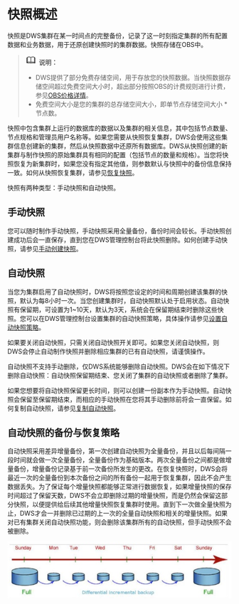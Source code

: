 # 快照概述<a name="dws_01_0151"></a>

快照是DWS集群在某一时间点的完整备份，记录了这一时刻指定集群的所有配置数据和业务数据，用于还原创建快照时的集群数据。快照存储在OBS中。

>![](public_sys-resources/icon-note.gif) **说明：**   
>-   DWS提供了部分免费存储空间，用于存放您的快照数据。当快照数据存储空间超过免费空间大小时，超出部分按照OBS的计费规则进行计费，参见[OBS价格详情](https://www.huaweicloud.com/pricing.html?tab=detail#/obs)。  
>-   免费空间大小是您的集群的总存储空间大小，即单节点存储空间大小 \* 节点数。  

快照中包含集群上运行的数据库的数据以及集群的相关信息，其中包括节点数量、节点规格和管理员用户名称等。如果您需要从快照恢复集群，DWS会使用这些集群信息创建新的集群，然后从快照数据中还原所有数据库。DWS从快照创建的新集群与制作快照的原始集群具有相同的配置（包括节点的数量和规格）。当您将快照恢复为新集群时，如果您没有指定其他值，则参数默认与快照中的备份信息保持一致。如何从快照恢复集群，请参见[恢复快照](恢复快照.md)。

快照有两种类型：手动快照和自动快照。

## 手动快照<a name="section869855155619"></a>

您可以随时制作手动快照，手动快照采用全量备份，备份时间会较长。手动快照创建成功后会一直保存，直到您在DWS管理控制台将此快照删除。如何创建手动快照，请参见[手动创建快照](手动创建快照.md)。

## 自动快照<a name="section65966245713"></a>

当您为集群启用了自动快照时，DWS将按照您设定的时间和周期创建该集群的快照，默认为每8小时一次。当您创建集群时，自动快照默认处于启用状态。自动快照有保留期，可设置为1\~10天，默认为3天，系统会在保留期结束时删除这些快照。您可以在DWS管理控制台设置集群的自动快照策略，具体操作请参见[设置自动快照策略](设置自动快照策略.md)。

如果要关闭自动快照，只需关闭自动快照开关即可。如果您关闭自动快照，则DWS会停止自动制作快照并删除相应集群的已有自动快照，请谨慎操作。

自动快照不支持手动删除，仅DWS系统能够删除自动快照。DWS会在如下情况下删除自动快照：自动快照保留期结束、您关闭了集群的自动快照或者删除了集群。

如果您想要将自动快照保留更长时间，则可以创建一份副本作为手动快照。自动快照会保留至保留期结束，而相应的手动快照在您将其手动删除前将会一直保留。如何复制自动快照，请参见[复制自动快照](复制自动快照.md)。

## 自动快照的备份与恢复策略<a name="section16518538162417"></a>

自动快照采用差异增量备份，第一次创建自动快照为全量备份，并且以后每间隔一段时间就会做一次全量备份，全量备份作为基础版本。两次全量备份之间都是做增量备份，增量备份记录基于前一次备份所发生的更改。在恢复快照时，DWS会将最近一次的全量备份到本次备份之间的所有备份一起用于恢复集群，因此不会产生数据丢失。为了保证每个增量快照都能够正常进行数据恢复，如果增量快照的保存时间超过了保留天数，DWS不会立即删除过期的增量快照，而是仍然会保留这部分快照，以便提供给后续其他增量快照恢复集群时使用。直到下一次做全量快照为止，DWS才会一并删除已过期的上一次的全量自动快照和相关的增量快照。如果对已有集群关闭自动快照功能，则会删除该集群所有的自动快照，但手动快照不会被删除。

![](figures/zh-cn_image_0173752799.png)

